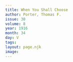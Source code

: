 ```yaml
---
title: When You Shall Choose
author: Porter, Thomas F.
issue: 30
volume: 8
year: 1916
month: 34
day: V
tags:
layout: page.njk
image:
---
```


